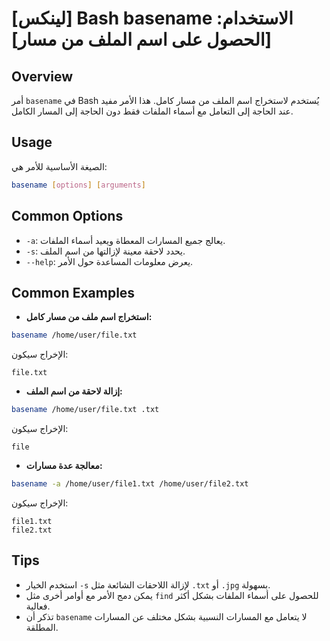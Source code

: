# [لينكس] Bash basename الاستخدام: [الحصول على اسم الملف من مسار]

## Overview
أمر `basename` في Bash يُستخدم لاستخراج اسم الملف من مسار كامل. هذا الأمر مفيد عند الحاجة إلى التعامل مع أسماء الملفات فقط دون الحاجة إلى المسار الكامل.

## Usage
الصيغة الأساسية للأمر هي:
```bash
basename [options] [arguments]
```

## Common Options
- `-a`: يعالج جميع المسارات المعطاة ويعيد أسماء الملفات.
- `-s`: يحدد لاحقة معينة لإزالتها من اسم الملف.
- `--help`: يعرض معلومات المساعدة حول الأمر.

## Common Examples
- **استخراج اسم ملف من مسار كامل:**
```bash
basename /home/user/file.txt
```
الإخراج سيكون:
```
file.txt
```

- **إزالة لاحقة من اسم الملف:**
```bash
basename /home/user/file.txt .txt
```
الإخراج سيكون:
```
file
```

- **معالجة عدة مسارات:**
```bash
basename -a /home/user/file1.txt /home/user/file2.txt
```
الإخراج سيكون:
```
file1.txt
file2.txt
```

## Tips
- استخدم الخيار `-s` لإزالة اللاحقات الشائعة مثل `.txt` أو `.jpg` بسهولة.
- يمكن دمج الأمر مع أوامر أخرى مثل `find` للحصول على أسماء الملفات بشكل أكثر فعالية.
- تذكر أن `basename` لا يتعامل مع المسارات النسبية بشكل مختلف عن المسارات المطلقة.